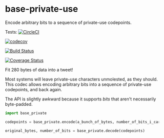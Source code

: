 # base-private-use
Encode arbitrary bits to a sequence of private-use codepoints.

Tests: [![CircleCI](https://circleci.com/gh/morganwahl/base-private-use.svg?style=svg)](https://circleci.com/gh/morganwahl/base-private-use)

[![codecov](https://codecov.io/gh/morganwahl/base-private-use/branch/master/graph/badge.svg)](https://codecov.io/gh/morganwahl/base-private-use)

[![Build Status](https://travis-ci.org/morganwahl/base-private-use.svg?branch=master)](https://travis-ci.org/morganwahl/base-private-use)

[![Coverage Status](https://coveralls.io/repos/github/morganwahl/base-private-use/badge.svg?branch=master)](https://coveralls.io/github/morganwahl/base-private-use?branch=master)

Fit 280 bytes of data into a tweet!

Most systems will leave private-use characters unmolested, as they should. This codec allows encoding arbitrary bits into a sequence of private-use codepoints, and back again.

The API is slightly awkward because it supports _bits_ that aren't necessarily byte-padded.

```py
import base_private

codepoints = base_private.encode(a_bunch_of_bytes, number_of_bits_i_care_about)

original_bytes, number_of_bits = base_private.decode(codepoints)
```
